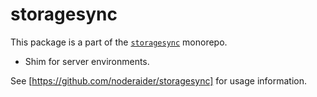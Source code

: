 # storagesync

This package is a part of the [`storagesync`](https://npmjs.com/package/storagesync) monorepo.

- Shim for server environments.

See [https://github.com/noderaider/storagesync] for usage information.
